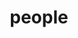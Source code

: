 ---
layout: profiles
permalink: /people/
title: people
description: Current and past lab members
nav: true 
nav_order: 4
profiles:
  - align: right
    name: Ruiting Shen
    image: headshots/headshot_rs.png
    content: about_ruiting_shen.md
    image_circular: true 
    more_info: >
      <a href="https://www.linkedin.com/in/ruiting-shen-ab382a258"><i class="fa-brands fa-linkedin fa-2xl"></i></a>
      <a href="https://ruitingshen81.github.io/"><i class="fa-solid fa-house"></i></a>
      <a href="mailto:rs8422@nyu.edu"><i class="fa-solid fa-envelope fa-2xl"></i></a>
      <a href="https://github.com/ruitingshen81/"><i class="fa-brands fa-github fa-2xl"></i></a>
      <a href="https://bsky.app/profile/ruitings.bsky.social"><i class="fa-brands fa-bluesky"></i></a>

  - align: left
    name: Yuan Huang
    image: headshots/headshot_yh.jpg
    content: about_yuan_huang.md
    image_circular: true 
    more_info: >
      <a href="https://www.linkedin.com/in/yuan-huang-a0074821b"><i class="fa-brands fa-linkedin fa-2xl"></i></a>
      <a href="mailto:yh2741@nyu.edu"><i class="fa-solid fa-envelope fa-2xl"></i></a>

  - align: right
    name: Yining Lu
    image: headshots/headshot_yl.jpg
    content: about_yining_lu.md
    image_circular: true 
    more_info: >
      <a href="https://www.linkedin.com/in/yining-lu-910534281"><i class="fa-brands fa-linkedin fa-2xl"></i></a>
      <a href="mailto:yl11897@nyu.edu"><i class="fa-solid fa-envelope fa-2xl"></i></a>

  - align: left
    image: headshots/headshot_xz.jpg
    content: about_victoria_zhang.md
    image_circular: true 
    more_info: >
      <a href="https://www.linkedin.com/in/victoria-zhang-ab3110148"><i class="fa-brands fa-linkedin fa-2xl"></i></a>
      <a href="mailto:xz2661@nyu.edu"><i class="fa-solid fa-envelope fa-2xl"></i></a>


      
---